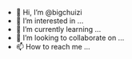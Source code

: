 - 👋 Hi, I’m @bigchuizi
- 👀 I’m interested in ...
- 🌱 I’m currently learning ...
- 💞️ I’m looking to collaborate on ...
- 📫 How to reach me ...

<!---
bigchuizi/bigchuizi is a ✨ special ✨ repository because its `README.md` (this file) appears on your GitHub profile.
You can click the Preview link to take a look at your changes.
--->
